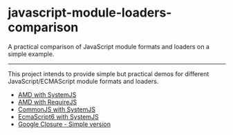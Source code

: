 # javascript-module-loaders-comparison

A practical comparison of JavaScript module formats and loaders on a simple example.

***

This project intends to provide simple but practical demos for different JavaScript/ECMAScript module formats and loaders.

* [AMD with SystemJS](https://rawgit.com/highsource/javascript-module-loaders-comparison/master/AMD/SystemJS/index.html)
* [AMD with RequireJS](https://rawgit.com/highsource/javascript-module-loaders-comparison/master/AMD/SystemJS/index.html)
* [CommonJS with SystemJS](https://rawgit.com/highsource/javascript-module-loaders-comparison/master/AMD/SystemJS/index.html)
* [EcmaScript6 with SystemJS](https://rawgit.com/highsource/javascript-module-loaders-comparison/master/EcmaScript6/SystemJS/index.html)
* [Google Closure - Simple version](https://rawgit.com/highsource/javascript-module-loaders-comparison/master/GoogleClosure/Simple/index.html)